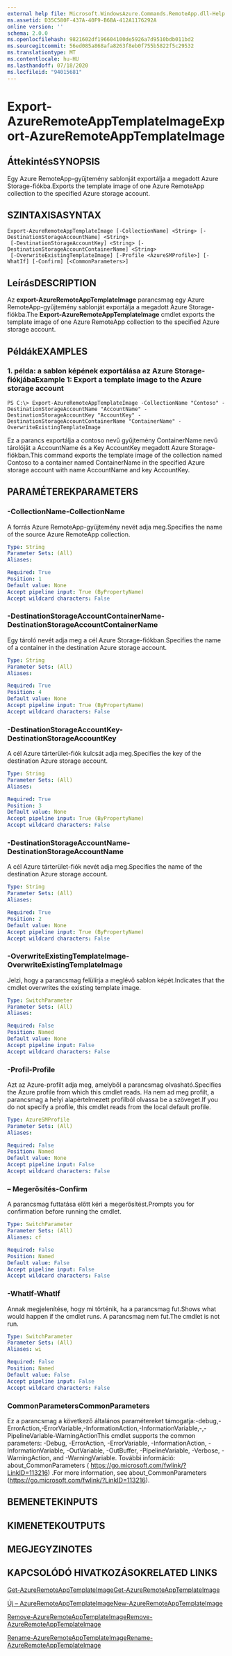 ```yaml
---
external help file: Microsoft.WindowsAzure.Commands.RemoteApp.dll-Help.xml
ms.assetid: D35C580F-437A-40F9-B6BA-412A1176292A
online version: ''
schema: 2.0.0
ms.openlocfilehash: 9821602df196604100de5926a7d9510bdb011bd2
ms.sourcegitcommit: 56ed085a868afa8263f8eb0f755b5822f5c29532
ms.translationtype: MT
ms.contentlocale: hu-HU
ms.lasthandoff: 07/18/2020
ms.locfileid: "94015681"
---
```

# <span data-ttu-id="cc353-101">Export-AzureRemoteAppTemplateImage</span><span class="sxs-lookup"><span data-stu-id="cc353-101">Export-AzureRemoteAppTemplateImage</span></span>

## <span data-ttu-id="cc353-102">Áttekintés</span><span class="sxs-lookup"><span data-stu-id="cc353-102">SYNOPSIS</span></span>
<span data-ttu-id="cc353-103">Egy Azure RemoteApp-gyűjtemény sablonját exportálja a megadott Azure Storage-fiókba.</span><span class="sxs-lookup"><span data-stu-id="cc353-103">Exports the template image of one Azure RemoteApp collection to the specified Azure storage account.</span></span>

## <span data-ttu-id="cc353-104">SZINTAXISA</span><span class="sxs-lookup"><span data-stu-id="cc353-104">SYNTAX</span></span>

```
Export-AzureRemoteAppTemplateImage [-CollectionName] <String> [-DestinationStorageAccountName] <String>
 [-DestinationStorageAccountKey] <String> [-DestinationStorageAccountContainerName] <String>
 [-OverwriteExistingTemplateImage] [-Profile <AzureSMProfile>] [-WhatIf] [-Confirm] [<CommonParameters>]
```

## <span data-ttu-id="cc353-105">Leírás</span><span class="sxs-lookup"><span data-stu-id="cc353-105">DESCRIPTION</span></span>
<span data-ttu-id="cc353-106">Az **export-AzureRemoteAppTemplateImage** parancsmag egy Azure RemoteApp-gyűjtemény sablonját exportálja a megadott Azure Storage-fiókba.</span><span class="sxs-lookup"><span data-stu-id="cc353-106">The **Export-AzureRemoteAppTemplateImage** cmdlet exports the template image of one Azure RemoteApp collection to the specified Azure storage account.</span></span>

## <span data-ttu-id="cc353-107">Példák</span><span class="sxs-lookup"><span data-stu-id="cc353-107">EXAMPLES</span></span>

### <span data-ttu-id="cc353-108">1. példa: a sablon képének exportálása az Azure Storage-fiókjába</span><span class="sxs-lookup"><span data-stu-id="cc353-108">Example 1: Export a template image to the Azure storage account</span></span>
```
PS C:\> Export-AzureRemoteAppTemplateImage -CollectionName "Contoso" -DestinationStorageAccountName "AccountName" -DestinationStorageAccountKey "AccountKey" -DestinationStorageAccountContainerName "ContainerName" -OverwriteExistingTemplateImage
```

<span data-ttu-id="cc353-109">Ez a parancs exportálja a contoso nevű gyűjtemény ContainerName nevű tárolóját a AccountName és a Key AccountKey megadott Azure Storage-fiókban.</span><span class="sxs-lookup"><span data-stu-id="cc353-109">This command exports the template image of the collection named Contoso to a container named ContainerName in the specified Azure storage account with name AccountName and key AccountKey.</span></span>

## <span data-ttu-id="cc353-110">PARAMÉTEREK</span><span class="sxs-lookup"><span data-stu-id="cc353-110">PARAMETERS</span></span>

### <span data-ttu-id="cc353-111">-CollectionName</span><span class="sxs-lookup"><span data-stu-id="cc353-111">-CollectionName</span></span>
<span data-ttu-id="cc353-112">A forrás Azure RemoteApp-gyűjtemény nevét adja meg.</span><span class="sxs-lookup"><span data-stu-id="cc353-112">Specifies the name of the source Azure RemoteApp collection.</span></span>

```yaml
Type: String
Parameter Sets: (All)
Aliases: 

Required: True
Position: 1
Default value: None
Accept pipeline input: True (ByPropertyName)
Accept wildcard characters: False
```

### <span data-ttu-id="cc353-113">-DestinationStorageAccountContainerName</span><span class="sxs-lookup"><span data-stu-id="cc353-113">-DestinationStorageAccountContainerName</span></span>
<span data-ttu-id="cc353-114">Egy tároló nevét adja meg a cél Azure Storage-fiókban.</span><span class="sxs-lookup"><span data-stu-id="cc353-114">Specifies the name of a container in the destination Azure storage account.</span></span>

```yaml
Type: String
Parameter Sets: (All)
Aliases: 

Required: True
Position: 4
Default value: None
Accept pipeline input: True (ByPropertyName)
Accept wildcard characters: False
```

### <span data-ttu-id="cc353-115">-DestinationStorageAccountKey</span><span class="sxs-lookup"><span data-stu-id="cc353-115">-DestinationStorageAccountKey</span></span>
<span data-ttu-id="cc353-116">A cél Azure tárterület-fiók kulcsát adja meg.</span><span class="sxs-lookup"><span data-stu-id="cc353-116">Specifies the key of the destination Azure storage account.</span></span>

```yaml
Type: String
Parameter Sets: (All)
Aliases: 

Required: True
Position: 3
Default value: None
Accept pipeline input: True (ByPropertyName)
Accept wildcard characters: False
```

### <span data-ttu-id="cc353-117">-DestinationStorageAccountName</span><span class="sxs-lookup"><span data-stu-id="cc353-117">-DestinationStorageAccountName</span></span>
<span data-ttu-id="cc353-118">A cél Azure tárterület-fiók nevét adja meg.</span><span class="sxs-lookup"><span data-stu-id="cc353-118">Specifies the name of the destination Azure storage account.</span></span>

```yaml
Type: String
Parameter Sets: (All)
Aliases: 

Required: True
Position: 2
Default value: None
Accept pipeline input: True (ByPropertyName)
Accept wildcard characters: False
```

### <span data-ttu-id="cc353-119">-OverwriteExistingTemplateImage</span><span class="sxs-lookup"><span data-stu-id="cc353-119">-OverwriteExistingTemplateImage</span></span>
<span data-ttu-id="cc353-120">Jelzi, hogy a parancsmag felülírja a meglévő sablon képét.</span><span class="sxs-lookup"><span data-stu-id="cc353-120">Indicates that the cmdlet overwrites the existing template image.</span></span>

```yaml
Type: SwitchParameter
Parameter Sets: (All)
Aliases: 

Required: False
Position: Named
Default value: None
Accept pipeline input: False
Accept wildcard characters: False
```

### <span data-ttu-id="cc353-121">-Profil</span><span class="sxs-lookup"><span data-stu-id="cc353-121">-Profile</span></span>
<span data-ttu-id="cc353-122">Azt az Azure-profilt adja meg, amelyből a parancsmag olvasható.</span><span class="sxs-lookup"><span data-stu-id="cc353-122">Specifies the Azure profile from which this cmdlet reads.</span></span>
<span data-ttu-id="cc353-123">Ha nem ad meg profilt, a parancsmag a helyi alapértelmezett profilból olvassa be a szöveget.</span><span class="sxs-lookup"><span data-stu-id="cc353-123">If you do not specify a profile, this cmdlet reads from the local default profile.</span></span>

```yaml
Type: AzureSMProfile
Parameter Sets: (All)
Aliases: 

Required: False
Position: Named
Default value: None
Accept pipeline input: False
Accept wildcard characters: False
```

### <span data-ttu-id="cc353-124">– Megerősítés</span><span class="sxs-lookup"><span data-stu-id="cc353-124">-Confirm</span></span>
<span data-ttu-id="cc353-125">A parancsmag futtatása előtt kéri a megerősítést.</span><span class="sxs-lookup"><span data-stu-id="cc353-125">Prompts you for confirmation before running the cmdlet.</span></span>

```yaml
Type: SwitchParameter
Parameter Sets: (All)
Aliases: cf

Required: False
Position: Named
Default value: False
Accept pipeline input: False
Accept wildcard characters: False
```

### <span data-ttu-id="cc353-126">-WhatIf</span><span class="sxs-lookup"><span data-stu-id="cc353-126">-WhatIf</span></span>
<span data-ttu-id="cc353-127">Annak megjelenítése, hogy mi történik, ha a parancsmag fut.</span><span class="sxs-lookup"><span data-stu-id="cc353-127">Shows what would happen if the cmdlet runs.</span></span>
<span data-ttu-id="cc353-128">A parancsmag nem fut.</span><span class="sxs-lookup"><span data-stu-id="cc353-128">The cmdlet is not run.</span></span>

```yaml
Type: SwitchParameter
Parameter Sets: (All)
Aliases: wi

Required: False
Position: Named
Default value: False
Accept pipeline input: False
Accept wildcard characters: False
```

### <span data-ttu-id="cc353-129">CommonParameters</span><span class="sxs-lookup"><span data-stu-id="cc353-129">CommonParameters</span></span>
<span data-ttu-id="cc353-130">Ez a parancsmag a következő általános paramétereket támogatja:-debug,-ErrorAction,-ErrorVariable,-InformationAction,-InformationVariable,-,-PipelineVariable-WarningAction</span><span class="sxs-lookup"><span data-stu-id="cc353-130">This cmdlet supports the common parameters: -Debug, -ErrorAction, -ErrorVariable, -InformationAction, -InformationVariable, -OutVariable, -OutBuffer, -PipelineVariable, -Verbose, -WarningAction, and -WarningVariable.</span></span> <span data-ttu-id="cc353-131">További információ: about_CommonParameters ( https://go.microsoft.com/fwlink/?LinkID=113216) .</span><span class="sxs-lookup"><span data-stu-id="cc353-131">For more information, see about_CommonParameters (https://go.microsoft.com/fwlink/?LinkID=113216).</span></span>

## <span data-ttu-id="cc353-132">BEMENETEK</span><span class="sxs-lookup"><span data-stu-id="cc353-132">INPUTS</span></span>

## <span data-ttu-id="cc353-133">KIMENETEK</span><span class="sxs-lookup"><span data-stu-id="cc353-133">OUTPUTS</span></span>

## <span data-ttu-id="cc353-134">MEGJEGYZI</span><span class="sxs-lookup"><span data-stu-id="cc353-134">NOTES</span></span>

## <span data-ttu-id="cc353-135">KAPCSOLÓDÓ HIVATKOZÁSOK</span><span class="sxs-lookup"><span data-stu-id="cc353-135">RELATED LINKS</span></span>

[<span data-ttu-id="cc353-136">Get-AzureRemoteAppTemplateImage</span><span class="sxs-lookup"><span data-stu-id="cc353-136">Get-AzureRemoteAppTemplateImage</span></span>](./Get-AzureRemoteAppTemplateImage.md)

[<span data-ttu-id="cc353-137">Új – AzureRemoteAppTemplateImage</span><span class="sxs-lookup"><span data-stu-id="cc353-137">New-AzureRemoteAppTemplateImage</span></span>](./New-AzureRemoteAppTemplateImage.md)

[<span data-ttu-id="cc353-138">Remove-AzureRemoteAppTemplateImage</span><span class="sxs-lookup"><span data-stu-id="cc353-138">Remove-AzureRemoteAppTemplateImage</span></span>](./Remove-AzureRemoteAppTemplateImage.md)

[<span data-ttu-id="cc353-139">Rename-AzureRemoteAppTemplateImage</span><span class="sxs-lookup"><span data-stu-id="cc353-139">Rename-AzureRemoteAppTemplateImage</span></span>](./Rename-AzureRemoteAppTemplateImage.md)


